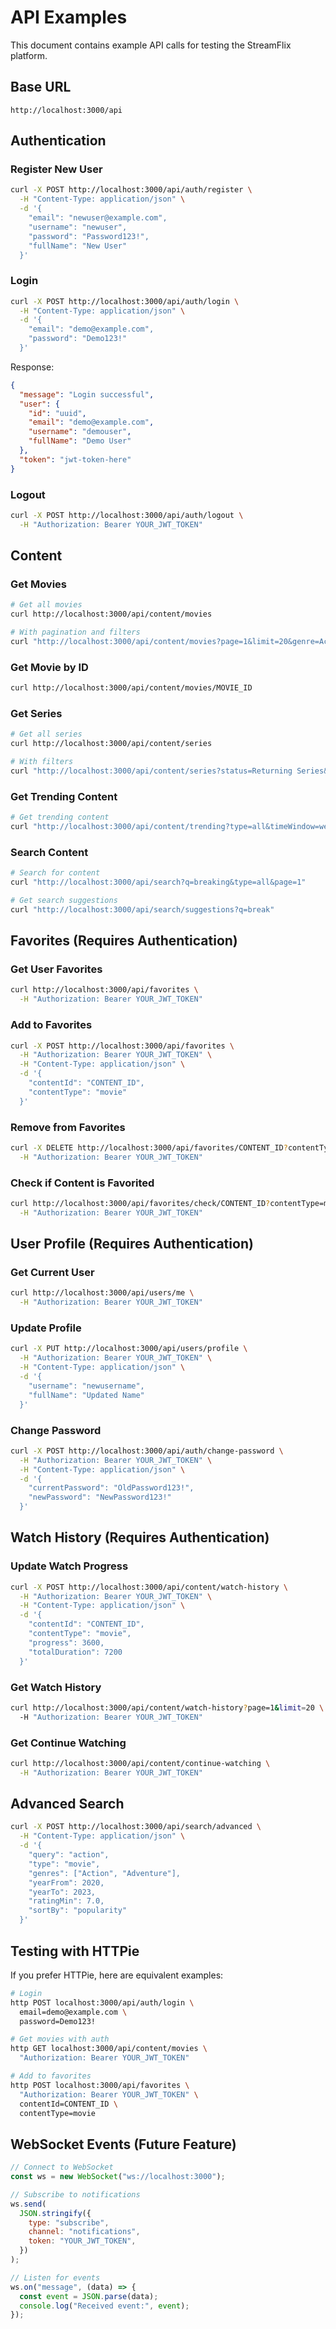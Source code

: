 # API Examples

This document contains example API calls for testing the StreamFlix platform.

## Base URL

```
http://localhost:3000/api
```

## Authentication

### Register New User

```bash
curl -X POST http://localhost:3000/api/auth/register \
  -H "Content-Type: application/json" \
  -d '{
    "email": "newuser@example.com",
    "username": "newuser",
    "password": "Password123!",
    "fullName": "New User"
  }'
```

### Login

```bash
curl -X POST http://localhost:3000/api/auth/login \
  -H "Content-Type: application/json" \
  -d '{
    "email": "demo@example.com",
    "password": "Demo123!"
  }'
```

Response:

```json
{
  "message": "Login successful",
  "user": {
    "id": "uuid",
    "email": "demo@example.com",
    "username": "demouser",
    "fullName": "Demo User"
  },
  "token": "jwt-token-here"
}
```

### Logout

```bash
curl -X POST http://localhost:3000/api/auth/logout \
  -H "Authorization: Bearer YOUR_JWT_TOKEN"
```

## Content

### Get Movies

```bash
# Get all movies
curl http://localhost:3000/api/content/movies

# With pagination and filters
curl "http://localhost:3000/api/content/movies?page=1&limit=20&genre=Action&year=2023&sortBy=popularity&order=desc"
```

### Get Movie by ID

```bash
curl http://localhost:3000/api/content/movies/MOVIE_ID
```

### Get Series

```bash
# Get all series
curl http://localhost:3000/api/content/series

# With filters
curl "http://localhost:3000/api/content/series?status=Returning Series&genre=Drama"
```

### Get Trending Content

```bash
# Get trending content
curl "http://localhost:3000/api/content/trending?type=all&timeWindow=week"
```

### Search Content

```bash
# Search for content
curl "http://localhost:3000/api/search?q=breaking&type=all&page=1"

# Get search suggestions
curl "http://localhost:3000/api/search/suggestions?q=break"
```

## Favorites (Requires Authentication)

### Get User Favorites

```bash
curl http://localhost:3000/api/favorites \
  -H "Authorization: Bearer YOUR_JWT_TOKEN"
```

### Add to Favorites

```bash
curl -X POST http://localhost:3000/api/favorites \
  -H "Authorization: Bearer YOUR_JWT_TOKEN" \
  -H "Content-Type: application/json" \
  -d '{
    "contentId": "CONTENT_ID",
    "contentType": "movie"
  }'
```

### Remove from Favorites

```bash
curl -X DELETE http://localhost:3000/api/favorites/CONTENT_ID?contentType=movie \
  -H "Authorization: Bearer YOUR_JWT_TOKEN"
```

### Check if Content is Favorited

```bash
curl http://localhost:3000/api/favorites/check/CONTENT_ID?contentType=movie \
  -H "Authorization: Bearer YOUR_JWT_TOKEN"
```

## User Profile (Requires Authentication)

### Get Current User

```bash
curl http://localhost:3000/api/users/me \
  -H "Authorization: Bearer YOUR_JWT_TOKEN"
```

### Update Profile

```bash
curl -X PUT http://localhost:3000/api/users/profile \
  -H "Authorization: Bearer YOUR_JWT_TOKEN" \
  -H "Content-Type: application/json" \
  -d '{
    "username": "newusername",
    "fullName": "Updated Name"
  }'
```

### Change Password

```bash
curl -X POST http://localhost:3000/api/auth/change-password \
  -H "Authorization: Bearer YOUR_JWT_TOKEN" \
  -H "Content-Type: application/json" \
  -d '{
    "currentPassword": "OldPassword123!",
    "newPassword": "NewPassword123!"
  }'
```

## Watch History (Requires Authentication)

### Update Watch Progress

```bash
curl -X POST http://localhost:3000/api/content/watch-history \
  -H "Authorization: Bearer YOUR_JWT_TOKEN" \
  -H "Content-Type: application/json" \
  -d '{
    "contentId": "CONTENT_ID",
    "contentType": "movie",
    "progress": 3600,
    "totalDuration": 7200
  }'
```

### Get Watch History

```bash
curl http://localhost:3000/api/content/watch-history?page=1&limit=20 \
  -H "Authorization: Bearer YOUR_JWT_TOKEN"
```

### Get Continue Watching

```bash
curl http://localhost:3000/api/content/continue-watching \
  -H "Authorization: Bearer YOUR_JWT_TOKEN"
```

## Advanced Search

```bash
curl -X POST http://localhost:3000/api/search/advanced \
  -H "Content-Type: application/json" \
  -d '{
    "query": "action",
    "type": "movie",
    "genres": ["Action", "Adventure"],
    "yearFrom": 2020,
    "yearTo": 2023,
    "ratingMin": 7.0,
    "sortBy": "popularity"
  }'
```

## Testing with HTTPie

If you prefer HTTPie, here are equivalent examples:

```bash
# Login
http POST localhost:3000/api/auth/login \
  email=demo@example.com \
  password=Demo123!

# Get movies with auth
http GET localhost:3000/api/content/movies \
  "Authorization: Bearer YOUR_JWT_TOKEN"

# Add to favorites
http POST localhost:3000/api/favorites \
  "Authorization: Bearer YOUR_JWT_TOKEN" \
  contentId=CONTENT_ID \
  contentType=movie
```

## WebSocket Events (Future Feature)

```javascript
// Connect to WebSocket
const ws = new WebSocket("ws://localhost:3000");

// Subscribe to notifications
ws.send(
  JSON.stringify({
    type: "subscribe",
    channel: "notifications",
    token: "YOUR_JWT_TOKEN",
  })
);

// Listen for events
ws.on("message", (data) => {
  const event = JSON.parse(data);
  console.log("Received event:", event);
});
```
